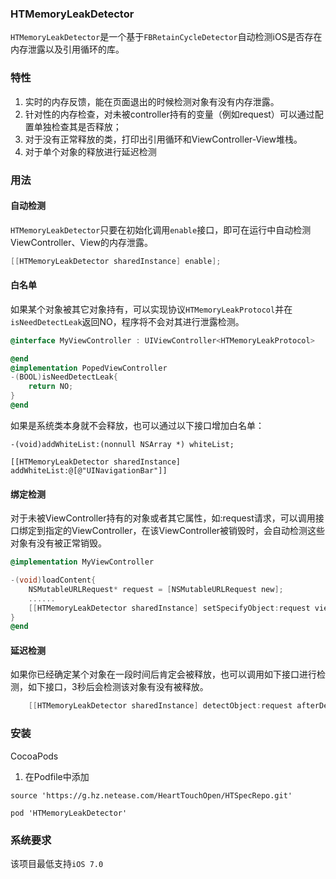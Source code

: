 ### HTMemoryLeakDetector
`HTMemoryLeakDetector`是一个基于`FBRetainCycleDetector`自动检测iOS是否存在内存泄露以及引用循环的库。

### 特性
1. 实时的内存反馈，能在页面退出的时候检测对象有没有内存泄露。
2. 针对性的内存检查，对未被controller持有的变量（例如request）可以通过配置单独检查其是否释放；
3. 对于没有正常释放的类，打印出引用循环和ViewController-View堆栈。
4. 对于单个对象的释放进行延迟检测

### 用法
#### 自动检测
`HTMemoryLeakDetector`只要在初始化调用`enable`接口，即可在运行中自动检测ViewController、View的内存泄露。

```objectivec
[[HTMemoryLeakDetector sharedInstance] enable];
```

#### 白名单
如果某个对象被其它对象持有，可以实现协议`HTMemoryLeakProtocol`并在`isNeedDetectLeak`返回NO，程序将不会对其进行泄露检测。

```objectivec
@interface MyViewController : UIViewController<HTMemoryLeakProtocol>

@end
@implementation PopedViewController
-(BOOL)isNeedDetectLeak{
    return NO;
}
@end
```

如果是系统类本身就不会释放，也可以通过以下接口增加白名单：

```
-(void)addWhiteList:(nonnull NSArray *) whiteList;

[[HTMemoryLeakDetector sharedInstance] addWhiteList:@[@"UINavigationBar"]]
```

#### 绑定检测
对于未被ViewController持有的对象或者其它属性，如:request请求，可以调用接口绑定到指定的ViewController，在该ViewController被销毁时，会自动检测这些对象有没有被正常销毁。

```objectivec
@implementation MyViewController

-(void)loadContent{
	NSMutableURLRequest* request = [NSMutableURLRequest new];
	......
	[[HTMemoryLeakDetector sharedInstance] setSpecifyObject:request viewController:self];
}
@end
```

#### 延迟检测
如果你已经确定某个对象在一段时间后肯定会被释放，也可以调用如下接口进行检测，如下接口，3秒后会检测该对象有没有被释放。

```objectivec
    [[HTMemoryLeakDetector sharedInstance] detectObject:request afterDelay:3];
```

### 安装
CocoaPods

1. 在Podfile中添加

```
source 'https://g.hz.netease.com/HeartTouchOpen/HTSpecRepo.git'

pod 'HTMemoryLeakDetector'
```

### 系统要求
该项目最低支持`iOS 7.0`